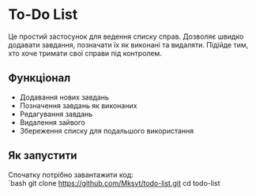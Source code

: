 # To-Do List  

Це простий застосунок для ведення списку справ. Дозволяє швидко додавати завдання, позначати їх як виконані та видаляти. Підійде тим, хто хоче тримати свої справи під контролем.  

## Функціонал  
- Додавання нових завдань  
- Позначення завдань як виконаних  
- Редагування завдань  
- Видалення зайвого  
- Збереження списку для подальшого використання  

## Як запустити  
Спочатку потрібно завантажити код:  
`bash
git clone https://github.com/Mksvt/todo-list.git
cd todo-list